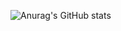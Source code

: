 ![Anurag's GitHub stats](https://github-readme-stats.vercel.app/api?username=tsukasaroot&show_icons=true&theme=radical)
